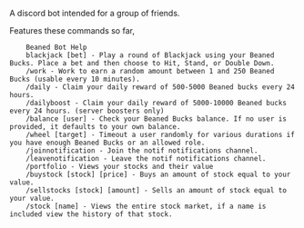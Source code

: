 A discord bot intended for a group of friends.

Features these commands so far,

        Beaned Bot Help
        blackjack [bet] - Play a round of Blackjack using your Beaned Bucks. Place a bet and then choose to Hit, Stand, or Double Down.
        /work - Work to earn a random amount between 1 and 250 Beaned Bucks (usable every 10 minutes).
        /daily - Claim your daily reward of 500-5000 Beaned bucks every 24 hours.
        /dailyboost - Claim your daily reward of 5000-10000 Beaned bucks every 24 hours. (server boosters only)
        /balance [user] - Check your Beaned Bucks balance. If no user is provided, it defaults to your own balance.
        /wheel [target] - Timeout a user randomly for various durations if you have enough Beaned Bucks or an allowed role.
        /joinnotification - Join the notif notifications channel.
        /leavenotification - Leave the notif notifications channel.
        /portfolio - Views your stocks and their value
        /buystock [stock] [price] - Buys an amount of stock equal to your value.
        /sellstocks [stock] [amount] - Sells an amount of stock equal to your value.
        /stock [name] - Views the entire stock market, if a name is included view the history of that stock.
